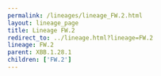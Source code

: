 ```yaml
---
permalink: /lineages/lineage_FW.2.html
layout: lineage_page
title: Lineage FW.2
redirect_to: ../lineage.html?lineage=FW.2
lineage: FW.2
parent: XBB.1.28.1
children: ['FW.2']
---
```

